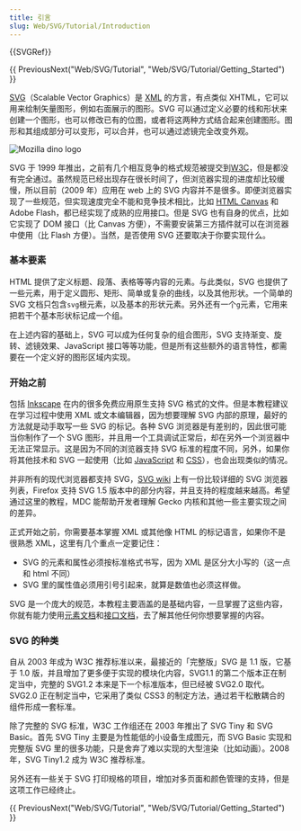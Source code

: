 ```yaml
---
title: 引言
slug: Web/SVG/Tutorial/Introduction
---
```


{{SVGRef}}

{{ PreviousNext("Web/SVG/Tutorial", "Web/SVG/Tutorial/Getting_Started") }}

[SVG](/zh-TW/docs/Web/SVG)（Scalable Vector Graphics）是 [XML](/docs/Web/XML) 的方言，有点类似 XHTML，它可以用来绘制矢量图形，例如右面展示的图形。SVG 可以通过定义必要的线和形状来创建一个图形，也可以修改已有的位图，或者将这两种方式结合起来创建图形。图形和其组成部分可以变形，可以合并，也可以通过滤镜完全改变外观。

![Mozilla dino logo](dino.svg)

SVG 于 1999 年推出，之前有几个相互竞争的格式规范被提交到[W3C](https://www.w3.org/)，但是都没有完全通过。虽然规范已经出现存在很长时间了，但浏览器实现的进度却比较缓慢，所以目前（2009 年）应用在 web 上的 SVG 内容并不是很多。即便浏览器实现了一些规范，但实现速度完全不能和竞争技术相比，比如 [HTML Canvas](/zh-TW/docs/HTML/Canvas) 和 Adobe Flash，都已经实现了成熟的应用接口。但是 SVG 也有自身的优点，比如它实现了 DOM 接口（比 Canvas 方便），不需要安装第三方插件就可以在浏览器中使用（比 Flash 方便）。当然，是否使用 SVG 还要取决于你要实现什么。

### 基本要素

HTML 提供了定义标题、段落、表格等等内容的元素。与此类似，SVG 也提供了一些元素，用于定义圆形、矩形、简单或复杂的曲线，以及其他形状。一个简单的 SVG 文档只包含`svg`根元素，以及基本的形状元素。另外还有一个`g`元素，它用来把若干个基本形状标记成一个组。

在上述内容的基础上，SVG 可以成为任何复杂的组合图形，SVG 支持渐变、旋转、滤镜效果、JavaScript 接口等等功能，但是所有这些额外的语言特性，都需要在一个定义好的图形区域内实现。

### 开始之前

包括 [Inkscape](https://inkscape.org/) 在内的很多免费应用原生支持 SVG 格式的文件。但是本教程建议在学习过程中使用 XML 或文本编辑器，因为想要理解 SVG 内部的原理，最好的方法就是动手取写一些 SVG 的标记。各种 SVG 浏览器是有差别的，因此很可能当你制作了一个 SVG 图形，并且用一个工具调试正常后，却在另外一个浏览器中无法正常显示。这是因为不同的浏览器支持 SVG 标准的程度不同，另外，如果你将其他技术和 SVG 一起使用（比如 [JavaScript](/zh-TW/docs/Web/JavaScript) 和 [CSS](/zh-TW/docs/Web/CSS)），也会出现类似的情况。

并非所有的现代浏览器都支持 SVG，[SVG wiki](http://wiki.svg.org/Viewer_Implementations) 上有一份比较详细的 SVG 浏览器列表，Firefox 支持 SVG 1.5 版本中的部分内容，并且支持的程度越来越高。希望通过这里的教程，MDC 能帮助开发者理解 Gecko 内核和其他一些主要实现之间的差异。

正式开始之前，你需要基本掌握 XML 或其他像 HTML 的标记语言，如果你不是很熟悉 XML，这里有几个重点一定要记住：

- SVG 的元素和属性必须按标准格式书写，因为 XML 是区分大小写的（这一点和 html 不同）
- SVG 里的属性值必须用引号引起来，就算是数值也必须这样做。

SVG 是一个庞大的规范，本教程主要涵盖的是基础内容，一旦掌握了这些内容，你就有能力使用[元素文档](/zh-TW/docs/Web/SVG/Element)和[接口文档](/zh-TW/docs/Web/API/Document_Object_Model#svg_介面)，去了解其他任何你想要掌握的内容。

### SVG 的种类

自从 2003 年成为 W3C 推荐标准以来，最接近的「完整版」SVG 是 1.1 版，它基于 1.0 版，并且增加了更多便于实现的模块化内容，SVG1.1 的第二个版本正在制定当中，完整的 SVG1.2 本来是下一个标准版本，但已经被 SVG2.0 取代。SVG2.0 正在制定当中，它采用了类似 CSS3 的制定方法，通过若干松散耦合的组件形成一套标准。

除了完整的 SVG 标准，W3C 工作组还在 2003 年推出了 SVG Tiny 和 SVG Basic。首先 SVG Tiny 主要是为性能低的小设备生成图元，而 SVG Basic 实现和完整版 SVG 里的很多功能，只是舍弃了难以实现的大型渲染（比如动画）。2008 年，SVG Tiny1.2 成为 W3C 推荐标准。

另外还有一些关于 SVG 打印规格的项目，增加对多页面和颜色管理的支持，但是这项工作已经终止。

{{ PreviousNext("Web/SVG/Tutorial", "Web/SVG/Tutorial/Getting_Started") }}
